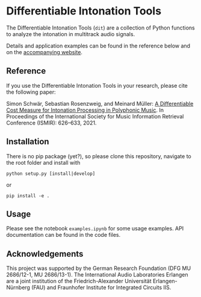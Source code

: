 # Differentiable Intonation Tools

The Differentiable Intonation Tools (`dit`) are a collection of Python functions to analyze the intonation in multitrack audio signals.

Details and application examples can be found in the reference below and on the [accompanying website](https://www.audiolabs-erlangen.de/resources/MIR/2021-ISMIR-IntonationCostMeasure).

## Reference

If you use the Differentiable Intonation Tools in your research, please cite the following paper:

Simon Schwär, Sebastian Rosenzweig, and Meinard Müller: [A Differentiable Cost Measure for Intonation Processing in Polyphonic Music](https://archives.ismir.net/ismir2021/paper/000078.pdf). In Proceedings of the International Society for Music Information Retrieval Conference (ISMIR): 626–633, 2021.


## Installation

There is no pip package (yet?), so please clone this repository, navigate to the root folder and install with
```
python setup.py [install|develop]
```
or
```
pip install -e .
```

## Usage

Please see the notebook `examples.ipynb` for some usage examples. API documentation can be found in the code files.


## Acknowledgements

This project was supported by the German Research Foundation (DFG MU 2686/12-1, MU 2686/13-1). The International Audio Laboratories Erlangen are a joint institution of the Friedrich-Alexander Universität Erlangen-Nürnberg (FAU) and Fraunhofer Institute for Integrated Circuits IIS.
